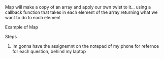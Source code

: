 Map will make a copy of an array and apply our own twist to it... using a callback function that takes in each element of the array returning what we want to do to each element

Example of Map


Steps
1. Im gonna have the assignemnt on the notepad of my phone for refernce for each question, behind my laptop